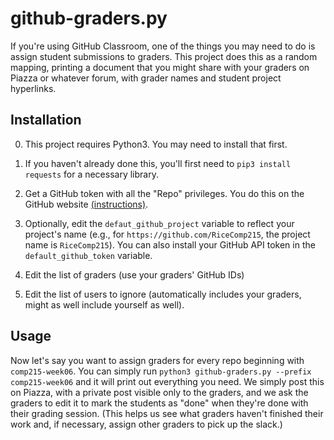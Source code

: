 # github-graders.py 

If you're using GitHub Classroom, one of the things you may need to do
is assign student submissions to graders. This project does this as a
random mapping, printing a document that you might share with your
graders on Piazza or whatever forum, with grader names and student
project hyperlinks.

## Installation

0) This project requires Python3. You may need to install that first.

1) If you haven't already done this, you'll first need to `pip3 install
requests` for a necessary library.

2) Get a GitHub token with all the "Repo" privileges. You do
this on the GitHub website
[(instructions)](https://github.com/blog/1509-personal-api-tokens). 

3) Optionally, edit the `defaut_github_project` variable to reflect your
   project's name (e.g., for `https://github.com/RiceComp215`, the
   project name is `RiceComp215`). You can also install your GitHub
   API token in the `default_github_token` variable.

4) Edit the list of graders (use your graders' GitHub IDs)

5) Edit the list of users to ignore (automatically includes your
   graders, might as well include yourself as well).

## Usage

Now let's say you want to assign graders for every repo beginning with `comp215-week06`.
You can simply run `python3 github-graders.py --prefix comp215-week06`
and it will print out everything you need. We simply post this on
Piazza, with a private post visible only to the graders, and we ask
the graders to edit it to mark the students as "done" when they're
done with their grading session. (This helps us see what graders
haven't finished their work and, if necessary, assign other graders to pick up
the slack.)
